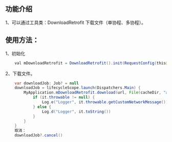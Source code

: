 ## 功能介绍

1、可以通过工具类：DownloadRetrofit 下载文件（单协程、多协程）。

## 使用方法：

1、初始化
```java
    val mDownloadRetrofit = DownloadRetrofit().init(RequestConfig(this@MyApplication))
```

2、下载文件。
```java
    var downloadJob: Job? = null
    downloadJob = lifecycleScope.launch(Dispatchers.Main) {
        MyApplication.mDownloadRetrofit.download(url, File(cacheDir, "a.apk")).collect {
            if (it.throwable != null) {
                Log.e("Logger", it.throwable.getCustomNetworkMessage())
            } else {
                Log.d("Logger", it.toString())
            }
        }
    }
    取消：
    downloadJob?.cancel()
```